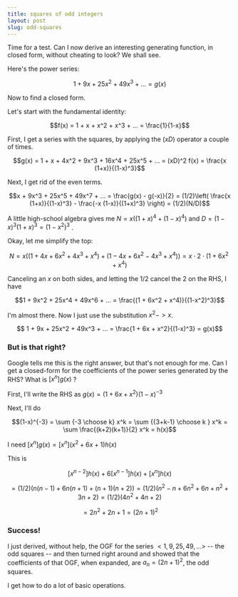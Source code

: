 ```yaml
---
title: squares of odd integers
layout: post
slug: odd-squares
---
```

Time for a test.
Can I now derive an interesting generating function,
in closed form, without cheating to look?
We shall see.

Here's the power series:

$$1 + 9x + 25x^2 + 49x^3 + ... = g(x)$$

Now to find a closed form.

Let's start with the fundamental identity:

$$f(x) = 1 + x + x^2 + x^3 + ... = \frac{1}{1-x}$$

First, I get a series with the squares, by applying the $(xD)$ operator a couple of times.

$$g(x) = 1 + x + 4x^2 + 9x^3 + 16x^4 + 25x^5 + ... = (xD)^2 f(x) = \frac{x (1+x)}{(1-x)^3}$$

Next, I get rid of the even terms.

$$x + 9x^3 + 25x^5 + 49x^7 + ... = \frac{g(x) - g(-x)}{2} = (1/2)\left( \frac{x (1+x)}{(1-x)^3} - \frac{-x (1-x)}{(1+x)^3} \right) = (1/2)(N/D)$$

A little high-school algebra gives me $N = x ((1+x)^4 + (1-x)^4)$ and $D = (1-x)^3 (1+x)^3 = (1-x^2)^3$ .

Okay, let me simplify the top:

$$N = x( (1 + 4x + 6x^2 + 4x^3 + x^4) + (1 - 4x + 6x^2 - 4x^3 + x^4) ) = x \cdot 2 \cdot (1 + 6x^2 + x^4)$$

Canceling an $x$ on both sides, and letting the $1/2$ cancel the $2$ on the RHS, I have

$$1 + 9x^2 + 25x^4 + 49x^6 + ... = \frac{(1 + 6x^2 + x^4)}{(1-x^2)^3}$$

I'm almost there. Now I just use the substitution $x^2 -> x$.

$$ 1 + 9x + 25x^2 + 49x^3 + ... = \frac{1 + 6x + x^2}{(1-x)^3} = g(x)$$

### But is that right?

Google tells me this is the right answer, but that's not enough for me.
Can I get a closed-form for the coefficients of the power series generated by the RHS?
What is $[x^n]g(x)$ ?

First, I'll write the RHS as $g(x) = (1 + 6x + x^2)(1-x)^{-3}$

Next, I'll do

$$(1-x)^{-3} = \sum {-3 \choose k} x^k = \sum {{3+k-1} \choose k } x^k = \sum \frac{(k+2)(k+1)}{2} x^k = h(x)$$

I need $[x^n]g(x) = [x^n] (x^2 + 6x + 1)h(x)$

This is

$$[x^{n-2}]h(x) + 6[x^{n-1}]h(x) + [x^n]h(x)$$

$$ = (1/2)(n(n-1) + 6n(n+1) + (n+1)(n+2)) = (1/2)(n^2 - n + 6n^2 + 6n + n^2 + 3n + 2) = (1/2)(4n^2 + 4n + 2)$$

$$ = 2n^2 + 2n + 1 = (2n+1)^2$$

### Success!

I just derived, without help, the OGF for the series $<1, 9, 25, 49, ...>$ -- the odd squares --
and then turned right around and showed that the coefficients of that OGF, when expanded, are $a_n = (2n+1)^2$, the odd squares.

I get how to do a lot of basic operations.
